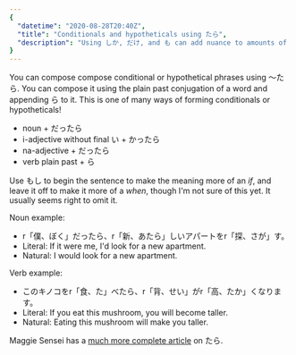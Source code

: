 ```yaml
---
{
  "datetime": "2020-08-28T20:40Z",
  "title": "Conditionals and hypotheticals using たら",
  "description": "Using しか, だけ, and も can add nuance to amounts of things."
}
---
```

You can compose compose conditional or hypothetical phrases using
<span lang="ja">〜たら</span>. You can compose it using the plain past
conjugation of a word and appending <span lang="ja">ら</span> to it. This is one
of many ways of forming conditionals or hypotheticals!

- noun + <span lang="ja">だったら</span>
- i-adjective without final <span lang="ja">い</span> + <span lang="ja">かったら</span>
- na-adjective + <span lang="ja">だったら</span>
- verb plain past + <span lang="ja">ら</span>

Use <span lang="ja">もし</span> to begin the sentence to make the meaning more of
an _if_, and leave it off to make it more of a _when_, though I'm not sure of
this yet. It usually seems right to omit it.

Noun example:

- <span lang="ja">r「僕、ぼく」だったら、r「新、あたら」しいアパートをr「探、さが」す。</span>
- Literal: If it were me, I'd look for a new apartment.
- Natural: I would look for a new apartment.

Verb example:

- <span lang="ja">このキノコをr「食、た」べたら、r「背、せい」がr「高、たか」くなります。</span>
- Literal: If you eat this mushroom, you will become taller.
- Natural: Eating this mushroom will make you taller.

Maggie Sensei has a [much more complete article][maggie] on
<span lang="ja">たら</span>.

[maggie]: http://maggiesensei.com/2011/02/17/conditional-%E3%80%9C%E3%81%9F%E3%82%89-tara-request-lesson/

